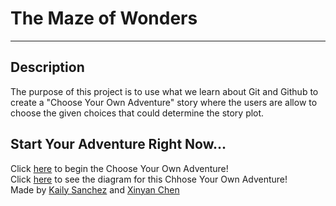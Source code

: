 # The Maze of Wonders  

---

## Description  
The purpose of this project is to use what we learn about Git and Github to create a "Choose Your Own Adventure" story where the users are allow to choose the given choices that could determine the story plot.  

## Start Your Adventure Right Now...
Click [here](Beginning/intro.md) to begin the Choose Your Own Adventure!  
Click [here](https://docs.google.com/drawings/d/1yUYPAdrK-mpxlmt1x7po5PGDkqoWQ5B_b4Lf5x2nZZw/edit) to see the diagram for this Chhose Your Own Adventure!  
Made by [Kaily Sanchez](https://github.com/kailys6690) and [Xinyan Chen](https://github.com/xinyanc3694)  